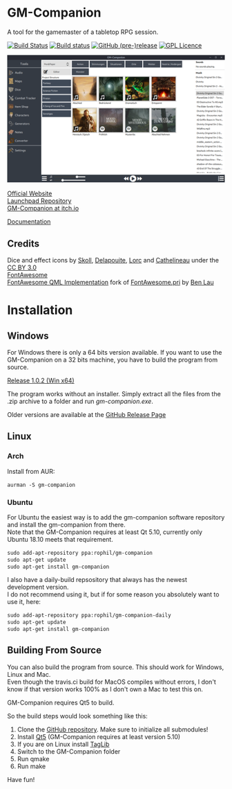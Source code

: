 # GM-Companion

A tool for the gamemaster of a tabletop RPG session.

[![Build Status](https://travis-ci.org/PhilInTheGaps/GM-Companion.svg?branch=ui-update)](https://travis-ci.org/PhilInTheGaps/GM-Companion)
[![Build status](https://ci.appveyor.com/api/projects/status/8q56pf3cnbtyp6f3?svg=true)](https://ci.appveyor.com/project/PhilInTheGaps/gm-companion)
[![GitHub (pre-)release](https://img.shields.io/github/release/PhilInTheGaps/GM-Companion/all.svg)](https://github.com/PhilInTheGaps/GM-Companion/releases)
[![GPL Licence](https://badges.frapsoft.com/os/gpl/gpl.svg?v=103)](https://opensource.org/licenses/GPL-3.0/)

![Screenshot](https://github.com/PhilInTheGaps/GM-Companion/blob/master/docs/audio-tool-01.png?raw=true)

[Official Website](https://gm-companion.github.io/)  
[Launchpad Repository](https://launchpad.net/~rophil/+archive/ubuntu/gm-companion)  
[GM-Companion at itch.io](https://philinthegaps.itch.io/gm-companion)  

[Documentation](https://github.com/PhilInTheGaps/GM-Companion/wiki)

## Credits
 
Dice and effect icons by [Skoll](http://game-icons.net/), [Delapouite](http://delapouite.com/), [Lorc](http://lorcblog.blogspot.com/) and [Cathelineau](https://game-icons.net/) under the [CC BY 3.0](http://creativecommons.org/licenses/by/3.0/)  
[FontAwesome](https://fontawesome.com/)  
[FontAwesome QML Implementation](https://github.com/PhilInTheGaps/fontawesome.pri) fork of [FontAwesome.pri](https://github.com/benlau/fontawesome.pri) by [Ben Lau](https://github.com/benlau)  

# Installation

## Windows

For Windows there is only a 64 bits version available. If you want to use the GM-Companion on a 32 bits machine, you have to build the program from source. 

[Release 1.0.2 (Win x64)](https://github.com/PhilInTheGaps/GM-Companion/releases/download/1.0.2/gm-companion_1.0.2_win64.zip)  

The program works without an installer. Simply extract all the files from the .zip archive to a folder and run _gm-companion.exe_.

Older versions are available at the [GitHub Release Page](https://github.com/PhilInTheGaps/GM-Companion/releases)  


## Linux

### Arch

Install from AUR:

```
aurman -S gm-companion
```

### Ubuntu

For Ubuntu the easiest way is to add the gm-companion software repository and install the gm-companion from there.  
Note that the GM-Companion requires at least Qt 5.10, currently only Ubuntu 18.10 meets that requirement.

```
sudo add-apt-repository ppa:rophil/gm-companion  
sudo apt-get update  
sudo apt-get install gm-companion  
```

I also have a daily-build repsository that always has the newest development version.  
I do not recommend using it, but if for some reason you absolutely want to use it, here:  


```
sudo add-apt-repository ppa:rophil/gm-companion-daily  
sudo apt-get update  
sudo apt-get install gm-companion  
```

## Building From Source

You can also build the program from source. This should work for Windows, Linux and Mac.  
Even though the travis.ci build for MacOS compiles without errors, I don't know if that version works 100% as I don't own a Mac to test this on.

GM-Companion requires Qt5 to build.  

So the build steps would look something like this:  
1. Clone the [GitHub repository](https://github.com/PhilInTheGaps/GM-Companion). Make sure to initialize all submodules!  
2. Install [Qt5](https://www.qt.io/) (GM-Companion requires at least version 5.10)  
3. If you are on Linux install [TagLib](http://taglib.org/)  
4. Switch to the GM-Companion folder  
5. Run qmake  
6. Run make  



Have fun!
